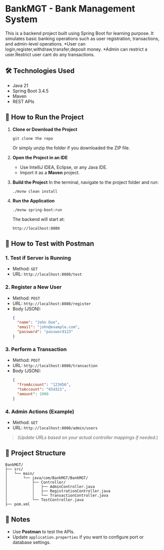 # BankMGT - Bank Management System

This is a backend project built using Spring Boot for learning purpose. It simulates basic banking operations such as user registration, transactions, and admin-level operations.
*User can login,register,withdraw,transfer,deposit money.
*Admin can restrict a user.Restrict user cant do any transactions.

## 🛠 Technologies Used

- Java 21
- Spring Boot 3.4.5
- Maven
- REST APIs

## 🚀 How to Run the Project

1. **Clone or Download the Project**
   ```
   git clone the repo
   ```
   Or simply unzip the folder if you downloaded the ZIP file.

2. **Open the Project in an IDE**
   - Use IntelliJ IDEA, Eclipse, or any Java IDE.
   - Import it as a **Maven** project.

3. **Build the Project**
   In the terminal, navigate to the project folder and run:
   ```
   ./mvnw clean install
   ```

4. **Run the Application**
   ```
   ./mvnw spring-boot:run
   ```

   The backend will start at:  
   ```
   http://localhost:8080
   ```

## 📮 How to Test with Postman

### 1. Test if Server is Running
- Method: `GET`  
- URL: `http://localhost:8080/test`

### 2. Register a New User
- Method: `POST`  
- URL: `http://localhost:8080/register`  
- Body (JSON):
   ```json
   {
     "name": "John Doe",
     "email": "john@example.com",
     "password": "password123"
   }
   ```

### 3. Perform a Transaction
- Method: `POST`  
- URL: `http://localhost:8080/transaction`  
- Body (JSON):
   ```json
   {
     "fromAccount": "123456",
     "toAccount": "654321",
     "amount": 1000
   }
   ```

### 4. Admin Actions (Example)
- Method: `GET`  
- URL: `http://localhost:8080/admin/users`

> (*Update URLs based on your actual controller mappings if needed.*)

## 📁 Project Structure

```
BankMGT/
├── src/
│   └── main/
│       └── java/com/BankMGT/BankMGT/
│           ├── Controller/
│           │   ├── AdminController.java
│           │   ├── RegistrationController.java
│           │   └── TransactionController.java
│           └── TestController.java
├── pom.xml
```

## 📝 Notes

- Use **Postman** to test the APIs.
- Update `application.properties` if you want to configure port or database settings.
